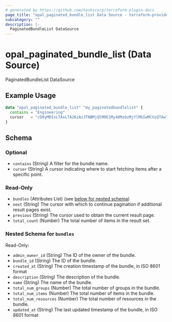 ```yaml
---
# generated by https://github.com/hashicorp/terraform-plugin-docs
page_title: "opal_paginated_bundle_list Data Source - terraform-provider-opal"
subcategory: ""
description: |-
  PaginatedBundleList DataSource
---
```


# opal_paginated_bundle_list (Data Source)

PaginatedBundleList DataSource

## Example Usage

```terraform
data "opal_paginated_bundle_list" "my_paginatedbundlelist" {
  contains = "Engineering"
  cursor   = "cD0yMDIxLTAxLTA2KzAzJTNBMjQlM0E1My40MzQzMjYlMkIwMCUzQTAw"
}
```

<!-- schema generated by tfplugindocs -->
## Schema

### Optional

- `contains` (String) A filter for the bundle name.
- `cursor` (String) A cursor indicating where to start fetching items after a specific point.

### Read-Only

- `bundles` (Attributes List) (see [below for nested schema](#nestedatt--bundles))
- `next` (String) The cursor with which to continue pagination if additional result pages exist.
- `previous` (String) The cursor used to obtain the current result page.
- `total_count` (Number) The total number of items in the result set.

<a id="nestedatt--bundles"></a>
### Nested Schema for `bundles`

Read-Only:

- `admin_owner_id` (String) The ID of the owner of the bundle.
- `bundle_id` (String) The ID of the bundle.
- `created_at` (String) The creation timestamp of the bundle, in ISO 8601 format
- `description` (String) The description of the bundle.
- `name` (String) The name of the bundle.
- `total_num_groups` (Number) The total number of groups in the bundle.
- `total_num_items` (Number) The total number of items in the bundle.
- `total_num_resources` (Number) The total number of resources in the bundle.
- `updated_at` (String) The last updated timestamp of the bundle, in ISO 8601 format
